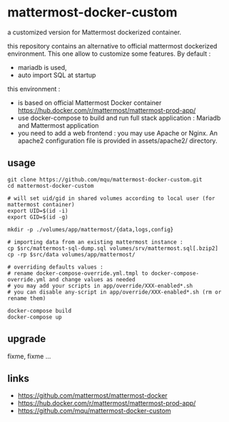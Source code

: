 # mattermost-docker-custom
a customized version for Mattermost dockerized container.

this repository contains an alternative to official mattermost dockerized environment. This one allow to customize some features. By default :

* mariadb is used,
* auto import SQL at startup

this environment :
* is based on official Mattermost Docker container https://hub.docker.com/r/mattermost/mattermost-prod-app/
* use docker-compose to build and run full stack application : Mariadb and Mattermost application 
* you need to add a web frontend : you may use Apache or Nginx. An apache2 configuration file is provided in assets/apache2/ directory.

## usage

	git clone https://github.com/mqu/mattermost-docker-custom.git
	cd mattermost-docker-custom

	# will set uid/gid in shared volumes according to local user (for mattermost container)
	export UID=$(id -i)
	export GID=$(id -g)

	mkdir -p ./volumes/app/mattermost/{data,logs,config}

	# importing data from an existing mattermost instance :
	cp $src/mattermost-sql-dump.sql volumes/srv/mattermost.sql[.bzip2]
	cp -rp $src/data volumes/app/mattermost/

	# overriding defaults values :
	# rename docker-compose-override.yml.tmpl to docker-compose-override.yml and change values as needed
	# you may add your scripts in app/override/XXX-enabled*.sh
	# you can disable any-script in app/override/XXX-enabled*.sh (rm or rename them)

	docker-compose build
	docker-compose up

## upgrade 

fixme, fixme ...


## links

* https://github.com/mattermost/mattermost-docker
* https://hub.docker.com/r/mattermost/mattermost-prod-app/
* https://github.com/mqu/mattermost-docker-custom
